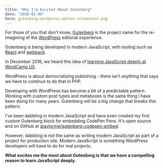 ```yaml
---
title: "Why I'm Excited About Gutenberg"
date: "2018-01-06"
hero: gutenberg-wordpress-editor-screenshot.png
---
```

For those of you that don't know, [Gutenberg](https://github.com/WordPress/gutenberg) is the project name for the re-imagining of the [WordPress](https://wordpress.org/) editorial experience.

Gutenberg is being developed in modern JavaScript, with tooling such as [React](https://reactjs.org/) and [webpack](https://webpack.js.org/).

In December 2016,  we heard this idea of [learning JavaScript deeply at WordCamp US](https://twitter.com/WordCampUS/status/805161186316656641/photo/1).

WordPress is about democratizing publishing - there isn't anything that says we have to continue to do that in PHP.

Developing with WordPress has become a bit of a predictable pattern. Working with custom post types and metaboxes is the same thing I have been doing for many years. Gutenberg will be a big change that breaks this pattern.

I've been dabbling in modern JavaScript and have even created my first custom Gutenberg block for embedding CodePen Pens. It's open source and on GitHub at [ataylorme/gutenberg-codepen-embed](https://github.com/ataylorme/gutenberg-codepen-embed).

However, dabbling is not the same as writing modern JavaScript as part of a project for production site. Modern JavaScript is something WordPress developers will have to do for real projects.

**What excites me the most about Gutenberg is that we have a compelling reason to learn JavaScript deeply.**